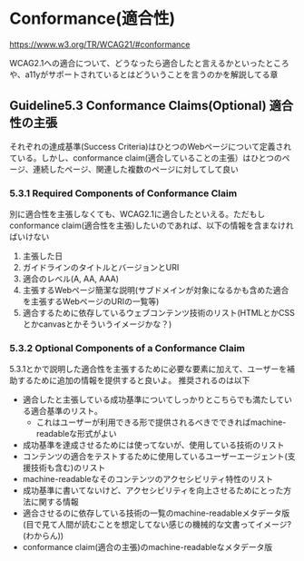 # Conformance(適合性)
https://www.w3.org/TR/WCAG21/#conformance

WCAG2.1への適合について、どうなったら適合したと言えるかといったところや、a11yがサポートされているとはどういうことを言うのかを解説してる章

## Guideline5.3 Conformance Claims(Optional) 適合性の主張
それぞれの達成基準(Success Criteria)はひとつのWebページについて定義されている。しかし、conformance claim(適合していることの主張）はひとつのページ、連続したページ、関連した複数のページに対してして良い

### 5.3.1 Required Components of Conformance Claim
別に適合性を主張しなくても、WCAG2.1に適合したといえる。ただもしconformance claim(適合性を主張)したいのであれば、以下の情報を含まなければいけない
1. 主張した日
2. ガイドラインのタイトルとバージョンとURI
3. 適合のレベル(A, AA, AAA)
4. 主張するWebページ簡潔な説明(サブドメインが対象になるかも含めた適合を主張するWebページのURIの一覧等)
5. 適合するために依存しているウェブコンテンツ技術のリスト(HTMLとかCSSとかcanvasとかそういうイメージかな？)

### 5.3.2 Optional Components of a Conformance Claim
5.3.1とかで説明した適合性を主張するために必要な要素に加えて、ユーザーを補助するために追加の情報を提供すると良いよ。
推奨されるのは以下
- 適合したと主張している成功基準についてしっかりとこちらでも満たしている適合基準のリスト。
    - これはユーザーが利用できる形で提供されるべきでできればmachine-readableな形式がよい
- 成功基準を達成させるためには使ってないが、使用している技術のリスト
- コンテンツの適合をテストするために使用しているユーザーエージェント(支援技術も含む)のリスト
- machine-readableなそのコンテンツのアクセシビリティ特性のリスト
- 成功基準に書いてないけど、アクセシビリティを向上させるためにとった方法に関する情報
- 適合させるのに依存している技術の一覧のmachine-readableメタデータ版(目で見て人間が読むことを想定してない感じの機械的な文書ってイメージ?(わからん))
- conformance claim(適合の主張)のmachine-readableなメタデータ版
